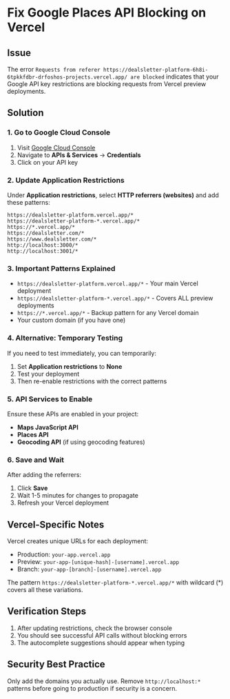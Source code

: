 # Fix Google Places API Blocking on Vercel

## Issue
The error `Requests from referer https://dealsletter-platform-6h8i-6tpkkfdbr-drfoshos-projects.vercel.app/ are blocked` indicates that your Google API key restrictions are blocking requests from Vercel preview deployments.

## Solution

### 1. Go to Google Cloud Console
1. Visit [Google Cloud Console](https://console.cloud.google.com/)
2. Navigate to **APIs & Services** → **Credentials**
3. Click on your API key

### 2. Update Application Restrictions
Under **Application restrictions**, select **HTTP referrers (websites)** and add these patterns:

```
https://dealsletter-platform.vercel.app/*
https://dealsletter-platform-*.vercel.app/*
https://*.vercel.app/*
https://dealsletter.com/*
https://www.dealsletter.com/*
http://localhost:3000/*
http://localhost:3001/*
```

### 3. Important Patterns Explained
- `https://dealsletter-platform.vercel.app/*` - Your main Vercel deployment
- `https://dealsletter-platform-*.vercel.app/*` - Covers ALL preview deployments
- `https://*.vercel.app/*` - Backup pattern for any Vercel domain
- Your custom domain (if you have one)

### 4. Alternative: Temporary Testing
If you need to test immediately, you can temporarily:
1. Set **Application restrictions** to **None**
2. Test your deployment
3. Then re-enable restrictions with the correct patterns

### 5. API Services to Enable
Ensure these APIs are enabled in your project:
- **Maps JavaScript API**
- **Places API**
- **Geocoding API** (if using geocoding features)

### 6. Save and Wait
After adding the referrers:
1. Click **Save**
2. Wait 1-5 minutes for changes to propagate
3. Refresh your Vercel deployment

## Vercel-Specific Notes

Vercel creates unique URLs for each deployment:
- Production: `your-app.vercel.app`
- Preview: `your-app-[unique-hash]-[username].vercel.app`
- Branch: `your-app-[branch]-[username].vercel.app`

The pattern `https://dealsletter-platform-*.vercel.app/*` with wildcard (*) covers all these variations.

## Verification Steps
1. After updating restrictions, check the browser console
2. You should see successful API calls without blocking errors
3. The autocomplete suggestions should appear when typing

## Security Best Practice
Only add the domains you actually use. Remove `http://localhost:*` patterns before going to production if security is a concern.